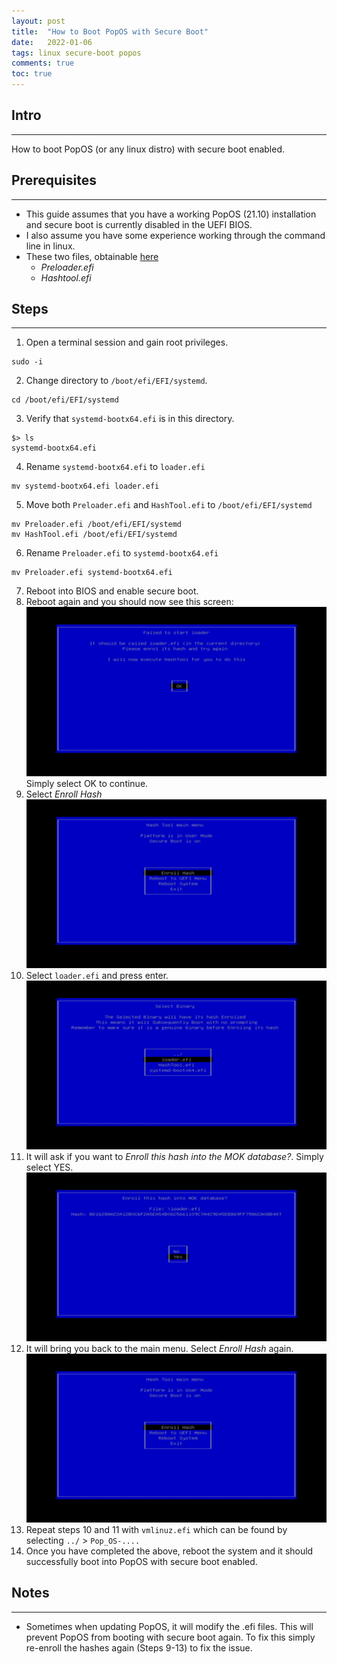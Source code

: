 ```yaml
---
layout: post
title:  "How to Boot PopOS with Secure Boot"
date:   2022-01-06
tags: linux secure-boot popos
comments: true
toc: true
---
```


## Intro
---
How to boot PopOS (or any linux distro) with secure boot enabled.

## Prerequisites
---
* This guide assumes that you have a working PopOS (21.10) installation and secure boot is currently disabled in the UEFI BIOS.
* I also assume you have some experience working through the command line in linux.
* These two files, obtainable [here](https://blog.hansenpartnership.com/linux-foundation-secure-boot-system-released/)
  * *Preloader.efi*
  * *Hashtool.efi*

## Steps
---
1. Open a terminal session and gain root privileges.
```
sudo -i
```
2. Change directory to `/boot/efi/EFI/systemd`.
```
cd /boot/efi/EFI/systemd
```
3. Verify that `systemd-bootx64.efi` is in this directory.
```
$> ls
systemd-bootx64.efi
```
4. Rename `systemd-bootx64.efi` to `loader.efi`
```
mv systemd-bootx64.efi loader.efi
```
5. Move both `Preloader.efi` and `HashTool.efi` to `/boot/efi/EFI/systemd`
```
mv Preloader.efi /boot/efi/EFI/systemd
mv HashTool.efi /boot/efi/EFI/systemd
```
6. Rename `Preloader.efi` to `systemd-bootx64.efi`
```
mv Preloader.efi systemd-bootx64.efi
```
7. Reboot into BIOS and enable secure boot.
8. Reboot again and you should now see this screen:
  ![bootimg](/assets/images/secure-boot-popos/step8.jpg)
  Simply select OK to continue.
9. Select *Enroll Hash*
  ![enrollhash](/assets/images/secure-boot-popos/step9.jpg)
10. Select `loader.efi` and press enter.
  ![enrollhash1](/assets/images/secure-boot-popos/step10.jpg)
11. It will ask if you want to *Enroll this hash into the MOK database?*. Simply select YES.
  ![enrollhash2](/assets/images/secure-boot-popos/step11.jpg)
12. It will bring you back to the main menu. Select *Enroll Hash* again.
  ![enrollhash](/assets/images/secure-boot-popos/step9.jpg)
13. Repeat steps 10 and 11 with `vmlinuz.efi` which can be found by selecting `../` > `Pop_OS-....`
14. Once you have completed the above, reboot the system and it should successfully boot into PopOS with secure boot enabled.

## Notes
---
* Sometimes when updating PopOS, it will modify the .efi files. This will prevent PopOS from booting with secure boot again. To fix this simply re-enroll the hashes again (Steps 9-13) to fix the issue.